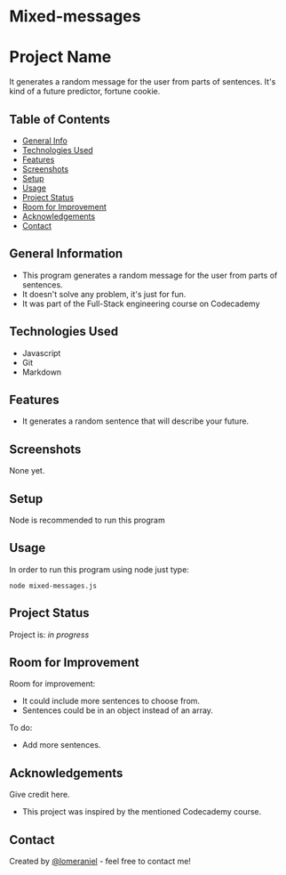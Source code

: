 # Mixed-messages

# Project Name

It generates a random message for the user from parts of sentences. It's kind of a future predictor, fortune cookie.

## Table of Contents

- [General Info](#general-information)
- [Technologies Used](#technologies-used)
- [Features](#features)
- [Screenshots](#screenshots)
- [Setup](#setup)
- [Usage](#usage)
- [Project Status](#project-status)
- [Room for Improvement](#room-for-improvement)
- [Acknowledgements](#acknowledgements)
- [Contact](#contact)
<!-- * [License](#license) -->

## General Information

- This program generates a random message for the user from parts of sentences.
- It doesn't solve any problem, it's just for fun.
- It was part of the Full-Stack engineering course on Codecademy

## Technologies Used

- Javascript
- Git
- Markdown

## Features

- It generates a random sentence that will describe your future.

## Screenshots

None yet.

## Setup

Node is recommended to run this program

## Usage

In order to run this program using node just type:

`node mixed-messages.js`

## Project Status

Project is: _in progress_

## Room for Improvement

Room for improvement:

- It could include more sentences to choose from.
- Sentences could be in an object instead of an array.

To do:

- Add more sentences.

## Acknowledgements

Give credit here.

- This project was inspired by the mentioned Codecademy course.

## Contact

Created by [@lomeraniel](https://lomeraniel.com) - feel free to contact me!

<!-- Optional -->
<!-- ## License -->
<!-- This project is open source and available under the [... License](). -->
